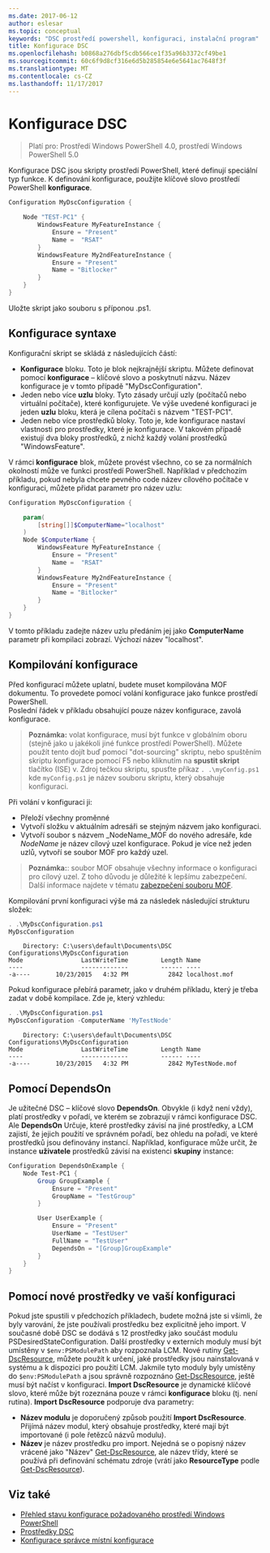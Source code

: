 ```yaml
---
ms.date: 2017-06-12
author: eslesar
ms.topic: conceptual
keywords: "DSC prostředí powershell, konfiguraci, instalační program"
title: Konfigurace DSC
ms.openlocfilehash: b0868a276dbf5cdb566ce1f35a96b3372cf49be1
ms.sourcegitcommit: 60c6f9d8cf316e6d5b285854e6e5641ac7648f3f
ms.translationtype: MT
ms.contentlocale: cs-CZ
ms.lasthandoff: 11/17/2017
---
```

# <a name="dsc-configurations"></a>Konfigurace DSC

>Platí pro: Prostředí Windows PowerShell 4.0, prostředí Windows PowerShell 5.0

Konfigurace DSC jsou skripty prostředí PowerShell, které definují speciální typ funkce. K definování konfigurace, použijte klíčové slovo prostředí PowerShell **konfigurace**.

```powershell
Configuration MyDscConfiguration {

    Node "TEST-PC1" {
        WindowsFeature MyFeatureInstance {
            Ensure = "Present"
            Name =  "RSAT"
        }
        WindowsFeature My2ndFeatureInstance {
            Ensure = "Present"
            Name = "Bitlocker"
        }
    }
} 

```

Uložte skript jako souboru s příponou .ps1.

## <a name="configuration-syntax"></a>Konfigurace syntaxe

Konfigurační skript se skládá z následujících částí:

- **Konfigurace** bloku. Toto je blok nejkrajnější skriptu. Můžete definovat pomocí **konfigurace** – klíčové slovo a poskytnutí názvu. Název konfigurace je v tomto případě "MyDscConfiguration".
- Jeden nebo více **uzlu** bloky. Tyto zásady určují uzly (počítačů nebo virtuální počítače), které konfigurujete. Ve výše uvedené konfiguraci je jeden **uzlu** bloku, která je cílena počítači s názvem "TEST-PC1".
- Jeden nebo více prostředků bloky. Toto je, kde konfigurace nastaví vlastnosti pro prostředky, které je konfigurace. V takovém případě existují dva bloky prostředků, z nichž každý volání prostředků "WindowsFeature".

V rámci **konfigurace** blok, můžete provést všechno, co se za normálních okolností může ve funkci prostředí PowerShell. Například v předchozím příkladu, pokud nebyla chcete pevného code název cílového počítače v konfiguraci, můžete přidat parametr pro název uzlu:

```powershell
Configuration MyDscConfiguration {

    param(
        [string[]]$ComputerName="localhost"
    )
    Node $ComputerName {
        WindowsFeature MyFeatureInstance {
            Ensure = "Present"
            Name =  "RSAT"
        }
        WindowsFeature My2ndFeatureInstance {
            Ensure = "Present"
            Name = "Bitlocker"
        }
    }
}

```

V tomto příkladu zadejte název uzlu předáním jej jako **ComputerName** parametr při kompilaci zobrazí. Výchozí název "localhost".

## <a name="compiling-the-configuration"></a>Kompilování konfigurace

Před konfigurací můžete uplatní, budete muset kompilována MOF dokumentu. To provedete pomocí volání konfigurace jako funkce prostředí PowerShell.  
Poslední řádek v příkladu obsahující pouze název konfigurace, zavolá konfigurace.

>**Poznámka:** volat konfigurace, musí být funkce v globálním oboru (stejně jako u jakékoli jiné funkce prostředí PowerShell). 
>Můžete použít tento dojít buď pomocí "dot-sourcing" skriptu, nebo spuštěním skriptu konfigurace pomocí F5 nebo kliknutím na **spustit skript** tlačítko (ISE) v. 
>Zdroj tečkou skriptu, spusťte příkaz `. .\myConfig.ps1` kde `myConfig.ps1` je název souboru skriptu, který obsahuje konfiguraci.

Při volání v konfiguraci ji:

- Přeloží všechny proměnné 
- Vytvoří složku v aktuálním adresáři se stejným názvem jako konfiguraci.
- Vytvoří soubor s názvem _NodeName_MOF do nového adresáře, kde _NodeName_ je název cílový uzel konfigurace. 
    Pokud je více než jeden uzlů, vytvoří se soubor MOF pro každý uzel.

>**Poznámka:**: soubor MOF obsahuje všechny informace o konfiguraci pro cílový uzel. Z toho důvodu je důležité k lepšímu zabezpečení. 
>Další informace najdete v tématu [zabezpečení souboru MOF](secureMOF.md).

Kompilování první konfiguraci výše má za následek následující strukturu složek:

```powershell
. .\MyDscConfiguration.ps1
MyDscConfiguration
```

```
    Directory: C:\users\default\Documents\DSC Configurations\MyDscConfiguration
Mode                LastWriteTime         Length Name                                                                                              
----                -------------         ------ ----                                                                                         
-a----       10/23/2015   4:32 PM           2842 localhost.mof
```  

Pokud konfigurace přebírá parametr, jako v druhém příkladu, který je třeba zadat v době kompilace. Zde je, který vzhledu:

```powershell
. .\MyDscConfiguration.ps1
MyDscConfiguration -ComputerName 'MyTestNode'
```

```
    Directory: C:\users\default\Documents\DSC Configurations\MyDscConfiguration
Mode                LastWriteTime         Length Name                                                                                              
----                -------------         ------ ----                                                                                         
-a----       10/23/2015   4:32 PM           2842 MyTestNode.mof
```      

## <a name="using-dependson"></a>Pomocí DependsOn

Je užitečné DSC – klíčové slovo **DependsOn**. Obvykle (i když není vždy), platí prostředky v pořadí, ve kterém se zobrazují v rámci konfigurace DSC. Ale **DependsOn** Určuje, které prostředky závisí na jiné prostředky, a LCM zajistí, že jejich použití ve správném pořadí, bez ohledu na pořadí, ve které prostředků jsou definovány instancí. Například, konfigurace může určit, že instance **uživatele** prostředků závisí na existenci **skupiny** instance:

```powershell
Configuration DependsOnExample {
    Node Test-PC1 {
        Group GroupExample {
            Ensure = "Present"
            GroupName = "TestGroup"
        }

        User UserExample {
            Ensure = "Present"
            UserName = "TestUser"
            FullName = "TestUser"
            DependsOn = "[Group]GroupExample"
        }
    }
}

```

## <a name="using-new-resources-in-your-configuration"></a>Pomocí nové prostředky ve vaší konfiguraci

Pokud jste spustili v předchozích příkladech, budete možná jste si všimli, že byly varování, že jste používali prostředku bez explicitně jeho import.
V současné době DSC se dodává s 12 prostředky jako součást modulu PSDesiredStateConfiguration. Další prostředky v externích moduly musí být umístěny v `$env:PSModulePath` aby rozpoznala LCM. Nové rutiny [Get-DscResource](https://technet.microsoft.com/en-us/library/dn521625.aspx), můžete použít k určení, jaké prostředky jsou nainstalovaná v systému a k dispozici pro použití LCM. Jakmile tyto moduly byly umístěny do `$env:PSModulePath` a jsou správně rozpoznáno [Get-DscResource](https://technet.microsoft.com/en-us/library/dn521625.aspx), ještě musí být načíst v konfiguraci. 
**Import DscResource** je dynamické klíčové slovo, které může být rozeznána pouze v rámci **konfigurace** bloku (tj. není rutina). 
**Import DscResource** podporuje dva parametry:
- **Název modulu** je doporučený způsob použití **Import DscResource**. Přijímá název modul, který obsahuje prostředky, které mají být importované (i pole řetězců názvů modulu). 
- **Název** je název prostředku pro import. Nejedná se o popisný název vrácené jako "Název" [Get-DscResource](https://technet.microsoft.com/en-us/library/dn521625.aspx), ale název třídy, které se používá při definování schématu zdroje (vrátí jako **ResourceType** podle [Get-DscResource](https://technet.microsoft.com/en-us/library/dn521625.aspx)). 

## <a name="see-also"></a>Viz také
* [Přehled stavu konfigurace požadovaného prostředí Windows PowerShell](overview.md)
* [Prostředky DSC](resources.md)
* [Konfigurace správce místní konfigurace](metaConfig.md)

